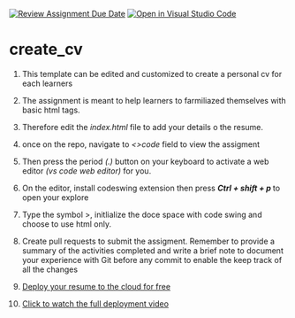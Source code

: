 [![Review Assignment Due Date](https://classroom.github.com/assets/deadline-readme-button-24ddc0f5d75046c5622901739e7c5dd533143b0c8e959d652212380cedb1ea36.svg)](https://classroom.github.com/a/CZx7rJkg)
[![Open in Visual Studio Code](https://classroom.github.com/assets/open-in-vscode-718a45dd9cf7e7f842a935f5ebbe5719a5e09af4491e668f4dbf3b35d5cca122.svg)](https://classroom.github.com/online_ide?assignment_repo_id=11284894&assignment_repo_type=AssignmentRepo)
# create_cv
1. This template can be edited and customized to create a personal cv for each learners 

2. The assignment is meant to help learners  to farmiliazed themselves with basic html tags. 

3. Therefore edit the <i> index.html </i> file to add your details o the resume.

4. once on the repo, navigate to <i><>code </i>field to view the assigment 
  
5. Then press the period <i>(.)</i> button on your keyboard to activate a web editor <i>(vs code web editor)</i> for you. 

6. On the editor, install codeswing extension then press <i> <b> Ctrl + shift + p </b></i> to open your explore
  
7. Type the symbol >, initlialize the doce space with code swing and choose to use html only. 
  
8. Create pull requests to submit the assigment.  Remember to provide a summary of the activities completed  and write a brief note to document your experience with Git before any commit to enable the keep track of all the changes  

9. <a href="https://github.com/microsoft/workshop-library/tree/main/short/deploy-to-azure-from-github#launch-into-the-cloud-with-github-and-azure">Deploy your resume to the cloud for free </a>

10. <a href= "https://github.com/microsoft/workshop-library/blob/main/full/build-resume-website/README.md/?WT.mc_id=academic-70942-juliamuiruri"> Click to watch the full deployment video </a>
